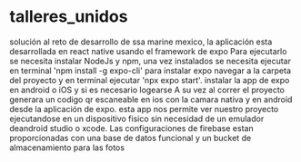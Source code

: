 # talleres_unidos
solución al reto de desarrollo de ssa marine mexico, la aplicación esta desarrollada en react native usando el framework de expo
Para ejecutarlo se necesita instalar NodeJs y npm, una vez instalados se necesita ejecutar en terminal  'npm install -g expo-cli' para instalar expo
navegar a la carpeta del proyecto y en terminal ejecutar 'npx expo start'.
instalar la app de expo en android o iOS y si es necesario logearse
A su vez al correr el proyecto generara un codigo qr escaneable en ios con la camara nativa y en android desde la aplicación de expo. esta app nos permite ver nuestro proyecto ejecutandose en un dispositivo fisico sin necesidad de un emulador deandroid studio o xcode. 
Las configuraciones de firebase estan proporcionadas con una base de datos funcional y un bucket de almacenamiento para las fotos 
